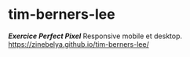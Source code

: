 # tim-berners-lee
***Exercice Perfect Pixel***
Responsive mobile et desktop.
https://zinebelya.github.io/tim-berners-lee/
